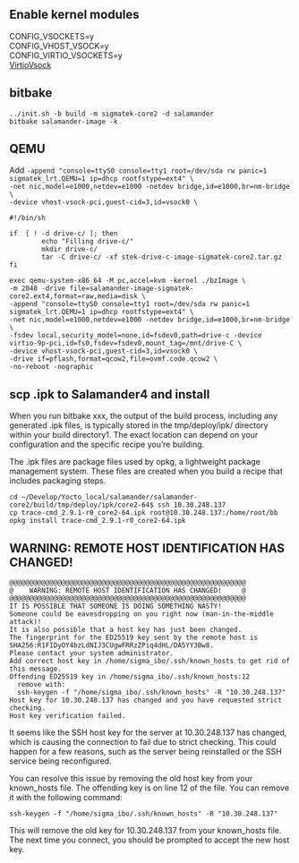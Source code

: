## Enable kernel modules  
CONFIG_VSOCKETS=y  
CONFIG_VHOST_VSOCK=y  
CONFIG_VIRTIO_VSOCKETS=y  
[VirtioVsock](https://wiki.qemu.org/Features/VirtioVsock)

## bitbake 
```
../init.sh -b build -m sigmatek-core2 -d salamander
bitbake salamander-image -k
```

## QEMU 
Add
`-append "console=ttyS0 console=tty1 root=/dev/sda rw panic=1 sigmatek_lrt.QEMU=1 ip=dhcp rootfstype=ext4" \`  
`-net nic,model=e1000,netdev=e1000 -netdev bridge,id=e1000,br=nm-bridge \`  
`-device vhost-vsock-pci,guest-cid=3,id=vsock0 \`

```
#!/bin/sh

if  [ ! -d drive-c/ ]; then
        echo "Filling drive-c/"
        mkdir drive-c/
        tar -C drive-c/ -xf stek-drive-c-image-sigmatek-core2.tar.gz
fi

exec qemu-system-x86_64 -M pc,accel=kvm -kernel ./bzImage \
-m 2048 -drive file=salamander-image-sigmatek-core2.ext4,format=raw,media=disk \
-append "console=ttyS0 console=tty1 root=/dev/sda rw panic=1 sigmatek_lrt.QEMU=1 ip=dhcp rootfstype=ext4" \
-net nic,model=e1000,netdev=e1000 -netdev bridge,id=e1000,br=nm-bridge \
-fsdev local,security_model=none,id=fsdev0,path=drive-c -device virtio-9p-pci,id=fs0,fsdev=fsdev0,mount_tag=/mnt/drive-C \
-device vhost-vsock-pci,guest-cid=3,id=vsock0 \
-drive if=pflash,format=qcow2,file=ovmf.code.qcow2 \
-no-reboot -nographic
```

## scp .ipk to Salamander4 and install
When you run bitbake xxx, the output of the build process, including any generated .ipk files, is typically stored in the tmp/deploy/ipk/ directory within your build directory1. The exact location can depend on your configuration and the specific recipe you’re building.

The .ipk files are package files used by opkg, a lightweight package management system. These files are created when you build a recipe that includes packaging steps.
```
cd ~/Develop/Yocto_local/salamander/salamander-core2/build/tmp/deploy/ipk/core2-64$ ssh 10.30.248.137
cp trace-cmd_2.9.1-r0_core2-64.ipk root@10.30.248.137:/home/root/bb
opkg install trace-cmd_2.9.1-r0_core2-64.ipk
```

## WARNING: REMOTE HOST IDENTIFICATION HAS CHANGED!


```
@@@@@@@@@@@@@@@@@@@@@@@@@@@@@@@@@@@@@@@@@@@@@@@@@@@@@@@@@@@
@    WARNING: REMOTE HOST IDENTIFICATION HAS CHANGED!     @
@@@@@@@@@@@@@@@@@@@@@@@@@@@@@@@@@@@@@@@@@@@@@@@@@@@@@@@@@@@
IT IS POSSIBLE THAT SOMEONE IS DOING SOMETHING NASTY!
Someone could be eavesdropping on you right now (man-in-the-middle attack)!
It is also possible that a host key has just been changed.
The fingerprint for the ED25519 key sent by the remote host is
SHA256:R1FIDyOY4bzLdNIJ3CUgwFRRzZPiq4dHL/DA5YY3Bw8.
Please contact your system administrator.
Add correct host key in /home/sigma_ibo/.ssh/known_hosts to get rid of this message.
Offending ED25519 key in /home/sigma_ibo/.ssh/known_hosts:12
  remove with:
  ssh-keygen -f "/home/sigma_ibo/.ssh/known_hosts" -R "10.30.248.137"
Host key for 10.30.248.137 has changed and you have requested strict checking.
Host key verification failed.
```
It seems like the SSH host key for the server at 10.30.248.137 has changed, which is causing the connection to fail due to strict checking. This could happen for a few reasons, such as the server being reinstalled or the SSH service being reconfigured.

You can resolve this issue by removing the old host key from your known_hosts file. The offending key is on line 12 of the file. You can remove it with the following command:

```
ssh-keygen -f "/home/sigma_ibo/.ssh/known_hosts" -R "10.30.248.137"
```
This will remove the old key for 10.30.248.137 from your known_hosts file. The next time you connect, you should be prompted to accept the new host key.

